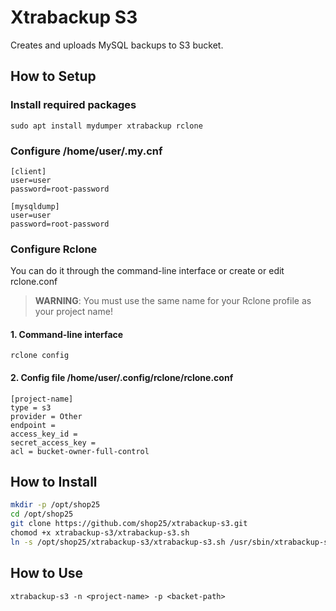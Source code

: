 # Xtrabackup S3

Creates and uploads MySQL backups to S3 bucket.

## How to Setup

### Install required packages
```shell
sudo apt install mydumper xtrabackup rclone
```

### Configure /home/user/.my.cnf
```text
[client]
user=user
password=root-password

[mysqldump]
user=user
password=root-password
```

### Configure Rclone
You can do it through the command-line interface or create or edit rclone.conf
> **WARNING**: You must use the same name for your Rclone profile as your project name!

#### 1. Command-line interface
```shell
rclone config
```

#### 2. Config file /home/user/.config/rclone/rclone.conf
```text
[project-name]
type = s3
provider = Other
endpoint = 
access_key_id = 
secret_access_key = 
acl = bucket-owner-full-control
```

## How to Install
```bash
mkdir -p /opt/shop25
cd /opt/shop25
git clone https://github.com/shop25/xtrabackup-s3.git
chomod +x xtrabackup-s3/xtrabackup-s3.sh
ln -s /opt/shop25/xtrabackup-s3/xtrabackup-s3.sh /usr/sbin/xtrabackup-s3
```

## How to Use
```
xtrabackup-s3 -n <project-name> -p <backet-path>
```